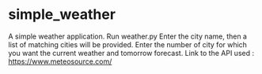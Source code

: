 # simple_weather
A simple weather application.
Run weather.py
Enter the city name, then a list of matching cities will be provided. Enter the number of city for which you want the current weather and tomorrow forecast.
Link to the API used : https://www.meteosource.com/
